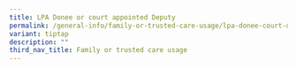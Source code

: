 ```yaml
---
title: LPA Donee or court appointed Deputy
permalink: /general-info/family-or-trusted-care-usage/lpa-donee-court-deputy/
variant: tiptap
description: ""
third_nav_title: Family or trusted care usage
---
```

